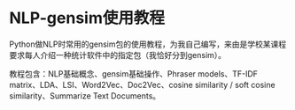 # NLP-gensim使用教程

Python做NLP时常用的gensim包的使用教程，为我自己编写，来由是学校某课程要求每人介绍一种统计软件中的指定包（我恰好分到gensim）。

教程包含：NLP基础概念、gensim基础操作、Phraser models、TF-IDF matrix、LDA、LSI、Word2Vec、Doc2Vec、cosine similarity / soft cosine similarity、Summarize Text Documents。
